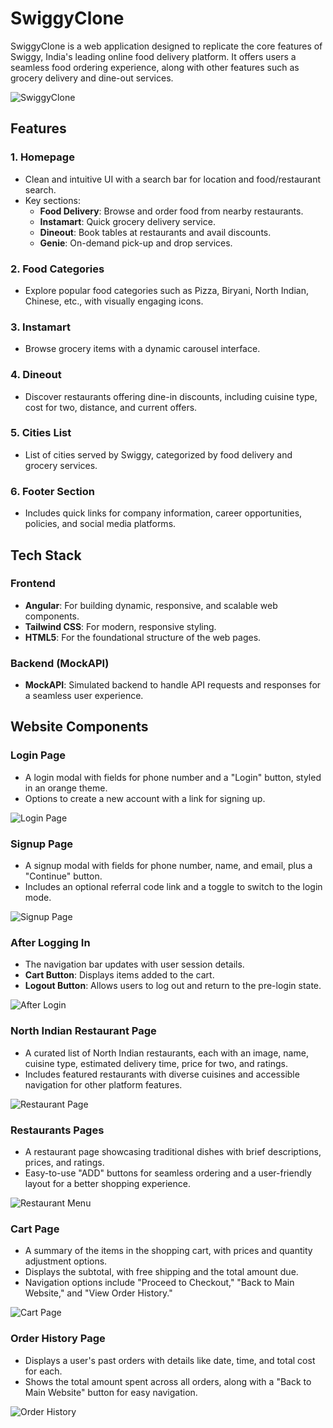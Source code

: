 # SwiggyClone

SwiggyClone is a web application designed to replicate the core features of Swiggy, India's leading online food delivery platform. It offers users a seamless food ordering experience, along with other features such as grocery delivery and dine-out services.

![SwiggyClone](https://github.com/user-attachments/assets/ed95c91a-a885-48fa-a2c7-5dae0facbee8)

## Features

### 1. **Homepage**
   - Clean and intuitive UI with a search bar for location and food/restaurant search.
   - Key sections:
     - **Food Delivery**: Browse and order food from nearby restaurants.
     - **Instamart**: Quick grocery delivery service.
     - **Dineout**: Book tables at restaurants and avail discounts.
     - **Genie**: On-demand pick-up and drop services.

### 2. **Food Categories**
   - Explore popular food categories such as Pizza, Biryani, North Indian, Chinese, etc., with visually engaging icons.

### 3. **Instamart**
   - Browse grocery items with a dynamic carousel interface.

### 4. **Dineout**
   - Discover restaurants offering dine-in discounts, including cuisine type, cost for two, distance, and current offers.

### 5. **Cities List**
   - List of cities served by Swiggy, categorized by food delivery and grocery services.

### 6. **Footer Section**
   - Includes quick links for company information, career opportunities, policies, and social media platforms.

## Tech Stack

### Frontend
   - **Angular**: For building dynamic, responsive, and scalable web components.
   - **Tailwind CSS**: For modern, responsive styling.
   - **HTML5**: For the foundational structure of the web pages.

### Backend (MockAPI)
   - **MockAPI**: Simulated backend to handle API requests and responses for a seamless user experience.

## Website Components

### **Login Page**
   - A login modal with fields for phone number and a "Login" button, styled in an orange theme.
   - Options to create a new account with a link for signing up.

   ![Login Page](https://github.com/user-attachments/assets/00d13d26-ef55-430c-9586-7c09ea9d145e)

### **Signup Page**
   - A signup modal with fields for phone number, name, and email, plus a "Continue" button.
   - Includes an optional referral code link and a toggle to switch to the login mode.

   ![Signup Page](https://github.com/user-attachments/assets/a32cd946-7b7f-482b-b7f9-6d233a410b12)

### **After Logging In**
   - The navigation bar updates with user session details.
   - **Cart Button**: Displays items added to the cart.
   - **Logout Button**: Allows users to log out and return to the pre-login state.

   ![After Login](https://github.com/user-attachments/assets/36552c21-e258-4183-a1ea-c7c2facfea51)

### **North Indian Restaurant Page**
   - A curated list of North Indian restaurants, each with an image, name, cuisine type, estimated delivery time, price for two, and ratings.
   - Includes featured restaurants with diverse cuisines and accessible navigation for other platform features.

   ![Restaurant Page](https://github.com/user-attachments/assets/ae10721f-c5a1-4abb-9dcd-70f1c8fdd7b2)

### **Restaurants Pages**
   - A restaurant page showcasing traditional dishes with brief descriptions, prices, and ratings.
   - Easy-to-use "ADD" buttons for seamless ordering and a user-friendly layout for a better shopping experience.

   ![Restaurant Menu](https://github.com/user-attachments/assets/d3a7caa1-9f88-4782-85fe-6bd3af80eaea)

### **Cart Page**
   - A summary of the items in the shopping cart, with prices and quantity adjustment options.
   - Displays the subtotal, with free shipping and the total amount due.
   - Navigation options include "Proceed to Checkout," "Back to Main Website," and "View Order History."

   ![Cart Page](https://github.com/user-attachments/assets/6d03a557-534d-4c32-a135-7551269f4c05)

### **Order History Page**
   - Displays a user's past orders with details like date, time, and total cost for each.
   - Shows the total amount spent across all orders, along with a "Back to Main Website" button for easy navigation.

   ![Order History](https://github.com/user-attachments/assets/c804874e-d759-4c8c-bcee-bea229c24a04)
